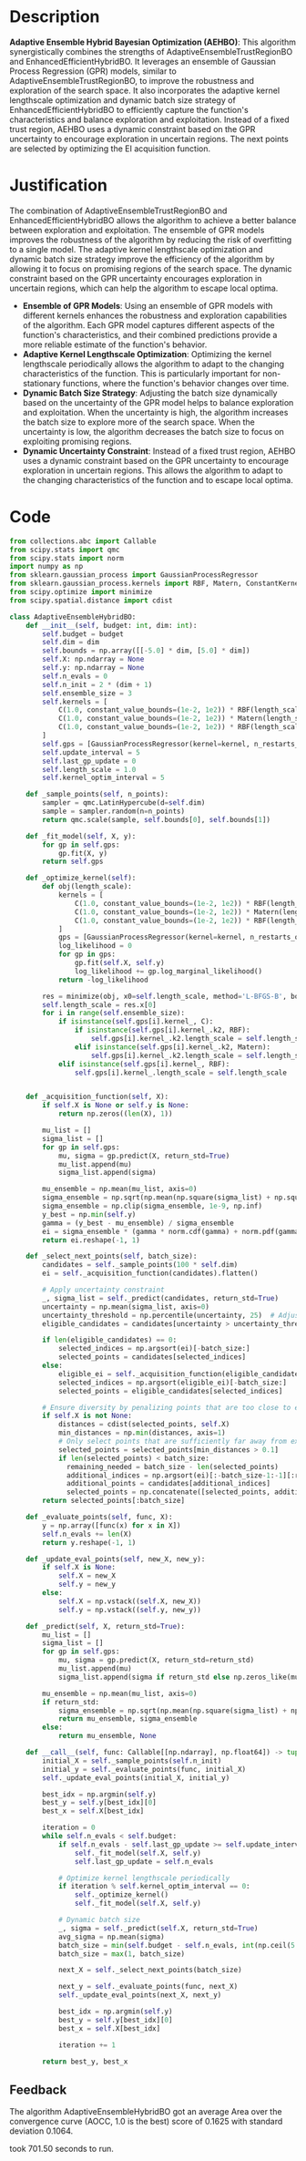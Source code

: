 # Description
**Adaptive Ensemble Hybrid Bayesian Optimization (AEHBO)**: This algorithm synergistically combines the strengths of AdaptiveEnsembleTrustRegionBO and EnhancedEfficientHybridBO. It leverages an ensemble of Gaussian Process Regression (GPR) models, similar to AdaptiveEnsembleTrustRegionBO, to improve the robustness and exploration of the search space. It also incorporates the adaptive kernel lengthscale optimization and dynamic batch size strategy of EnhancedEfficientHybridBO to efficiently capture the function's characteristics and balance exploration and exploitation. Instead of a fixed trust region, AEHBO uses a dynamic constraint based on the GPR uncertainty to encourage exploration in uncertain regions. The next points are selected by optimizing the EI acquisition function.

# Justification
The combination of AdaptiveEnsembleTrustRegionBO and EnhancedEfficientHybridBO allows the algorithm to achieve a better balance between exploration and exploitation. The ensemble of GPR models improves the robustness of the algorithm by reducing the risk of overfitting to a single model. The adaptive kernel lengthscale optimization and dynamic batch size strategy improve the efficiency of the algorithm by allowing it to focus on promising regions of the search space. The dynamic constraint based on the GPR uncertainty encourages exploration in uncertain regions, which can help the algorithm to escape local optima.

*   **Ensemble of GPR Models**: Using an ensemble of GPR models with different kernels enhances the robustness and exploration capabilities of the algorithm. Each GPR model captures different aspects of the function's characteristics, and their combined predictions provide a more reliable estimate of the function's behavior.
*   **Adaptive Kernel Lengthscale Optimization**: Optimizing the kernel lengthscale periodically allows the algorithm to adapt to the changing characteristics of the function. This is particularly important for non-stationary functions, where the function's behavior changes over time.
*   **Dynamic Batch Size Strategy**: Adjusting the batch size dynamically based on the uncertainty of the GPR model helps to balance exploration and exploitation. When the uncertainty is high, the algorithm increases the batch size to explore more of the search space. When the uncertainty is low, the algorithm decreases the batch size to focus on exploiting promising regions.
*   **Dynamic Uncertainty Constraint**: Instead of a fixed trust region, AEHBO uses a dynamic constraint based on the GPR uncertainty to encourage exploration in uncertain regions. This allows the algorithm to adapt to the changing characteristics of the function and to escape local optima.

# Code
```python
from collections.abc import Callable
from scipy.stats import qmc
from scipy.stats import norm
import numpy as np
from sklearn.gaussian_process import GaussianProcessRegressor
from sklearn.gaussian_process.kernels import RBF, Matern, ConstantKernel as C, WhiteKernel
from scipy.optimize import minimize
from scipy.spatial.distance import cdist

class AdaptiveEnsembleHybridBO:
    def __init__(self, budget: int, dim: int):
        self.budget = budget
        self.dim = dim
        self.bounds = np.array([[-5.0] * dim, [5.0] * dim])
        self.X: np.ndarray = None
        self.y: np.ndarray = None
        self.n_evals = 0
        self.n_init = 2 * (dim + 1)
        self.ensemble_size = 3
        self.kernels = [
            C(1.0, constant_value_bounds=(1e-2, 1e2)) * RBF(length_scale=1.0, length_scale_bounds=(1e-2, 1e2)),
            C(1.0, constant_value_bounds=(1e-2, 1e2)) * Matern(length_scale=1.0, length_scale_bounds=(1e-2, 1e2), nu=1.5),
            C(1.0, constant_value_bounds=(1e-2, 1e2)) * RBF(length_scale=1.0, length_scale_bounds=(1e-2, 1e2)) + WhiteKernel(noise_level=1e-3, noise_level_bounds=(1e-5, 1e-1))
        ]
        self.gps = [GaussianProcessRegressor(kernel=kernel, n_restarts_optimizer=2, alpha=1e-5) for kernel in self.kernels]
        self.update_interval = 5
        self.last_gp_update = 0
        self.length_scale = 1.0
        self.kernel_optim_interval = 5

    def _sample_points(self, n_points):
        sampler = qmc.LatinHypercube(d=self.dim)
        sample = sampler.random(n=n_points)
        return qmc.scale(sample, self.bounds[0], self.bounds[1])

    def _fit_model(self, X, y):
        for gp in self.gps:
            gp.fit(X, y)
        return self.gps

    def _optimize_kernel(self):
        def obj(length_scale):
            kernels = [
                C(1.0, constant_value_bounds=(1e-2, 1e2)) * RBF(length_scale=length_scale, length_scale_bounds=(1e-2, 1e2)),
                C(1.0, constant_value_bounds=(1e-2, 1e2)) * Matern(length_scale=length_scale, length_scale_bounds=(1e-2, 1e2), nu=1.5),
                C(1.0, constant_value_bounds=(1e-2, 1e2)) * RBF(length_scale=length_scale, length_scale_bounds=(1e-2, 1e2)) + WhiteKernel(noise_level=1e-3, noise_level_bounds=(1e-5, 1e-1))
            ]
            gps = [GaussianProcessRegressor(kernel=kernel, n_restarts_optimizer=2, alpha=1e-5) for kernel in kernels]
            log_likelihood = 0
            for gp in gps:
                gp.fit(self.X, self.y)
                log_likelihood += gp.log_marginal_likelihood()
            return -log_likelihood

        res = minimize(obj, x0=self.length_scale, method='L-BFGS-B', bounds=[(1e-2, 10)])
        self.length_scale = res.x[0]
        for i in range(self.ensemble_size):
            if isinstance(self.gps[i].kernel_, C):
                if isinstance(self.gps[i].kernel_.k2, RBF):
                    self.gps[i].kernel_.k2.length_scale = self.length_scale
                elif isinstance(self.gps[i].kernel_.k2, Matern):
                    self.gps[i].kernel_.k2.length_scale = self.length_scale
            elif isinstance(self.gps[i].kernel_, RBF):
                self.gps[i].kernel_.length_scale = self.length_scale


    def _acquisition_function(self, X):
        if self.X is None or self.y is None:
            return np.zeros((len(X), 1))

        mu_list = []
        sigma_list = []
        for gp in self.gps:
            mu, sigma = gp.predict(X, return_std=True)
            mu_list.append(mu)
            sigma_list.append(sigma)

        mu_ensemble = np.mean(mu_list, axis=0)
        sigma_ensemble = np.sqrt(np.mean(np.square(sigma_list) + np.square(mu_list), axis=0) - np.square(mu_ensemble))
        sigma_ensemble = np.clip(sigma_ensemble, 1e-9, np.inf)
        y_best = np.min(self.y)
        gamma = (y_best - mu_ensemble) / sigma_ensemble
        ei = sigma_ensemble * (gamma * norm.cdf(gamma) + norm.pdf(gamma))
        return ei.reshape(-1, 1)

    def _select_next_points(self, batch_size):
        candidates = self._sample_points(100 * self.dim)
        ei = self._acquisition_function(candidates).flatten()

        # Apply uncertainty constraint
        _, sigma_list = self._predict(candidates, return_std=True)
        uncertainty = np.mean(sigma_list, axis=0)
        uncertainty_threshold = np.percentile(uncertainty, 25)  # Adjust percentile as needed
        eligible_candidates = candidates[uncertainty > uncertainty_threshold]

        if len(eligible_candidates) == 0:
            selected_indices = np.argsort(ei)[-batch_size:]
            selected_points = candidates[selected_indices]
        else:
            eligible_ei = self._acquisition_function(eligible_candidates).flatten()
            selected_indices = np.argsort(eligible_ei)[-batch_size:]
            selected_points = eligible_candidates[selected_indices]

        # Ensure diversity by penalizing points that are too close to existing points
        if self.X is not None:
            distances = cdist(selected_points, self.X)
            min_distances = np.min(distances, axis=1)
            # Only select points that are sufficiently far away from existing points
            selected_points = selected_points[min_distances > 0.1]
            if len(selected_points) < batch_size:
              remaining_needed = batch_size - len(selected_points)
              additional_indices = np.argsort(ei)[:-batch_size-1:-1][:remaining_needed]
              additional_points = candidates[additional_indices]
              selected_points = np.concatenate([selected_points, additional_points], axis=0)
        return selected_points[:batch_size]

    def _evaluate_points(self, func, X):
        y = np.array([func(x) for x in X])
        self.n_evals += len(X)
        return y.reshape(-1, 1)

    def _update_eval_points(self, new_X, new_y):
        if self.X is None:
            self.X = new_X
            self.y = new_y
        else:
            self.X = np.vstack((self.X, new_X))
            self.y = np.vstack((self.y, new_y))

    def _predict(self, X, return_std=True):
        mu_list = []
        sigma_list = []
        for gp in self.gps:
            mu, sigma = gp.predict(X, return_std=return_std)
            mu_list.append(mu)
            sigma_list.append(sigma if return_std else np.zeros_like(mu))

        mu_ensemble = np.mean(mu_list, axis=0)
        if return_std:
            sigma_ensemble = np.sqrt(np.mean(np.square(sigma_list) + np.square(mu_list), axis=0) - np.square(mu_ensemble))
            return mu_ensemble, sigma_ensemble
        else:
            return mu_ensemble, None

    def __call__(self, func: Callable[[np.ndarray], np.float64]) -> tuple[np.float64, np.array]:
        initial_X = self._sample_points(self.n_init)
        initial_y = self._evaluate_points(func, initial_X)
        self._update_eval_points(initial_X, initial_y)

        best_idx = np.argmin(self.y)
        best_y = self.y[best_idx][0]
        best_x = self.X[best_idx]

        iteration = 0
        while self.n_evals < self.budget:
            if self.n_evals - self.last_gp_update >= self.update_interval:
                self._fit_model(self.X, self.y)
                self.last_gp_update = self.n_evals

            # Optimize kernel lengthscale periodically
            if iteration % self.kernel_optim_interval == 0:
                self._optimize_kernel()
                self._fit_model(self.X, self.y)

            # Dynamic batch size
            _, sigma = self._predict(self.X, return_std=True)
            avg_sigma = np.mean(sigma)
            batch_size = min(self.budget - self.n_evals, int(np.ceil(5 * (avg_sigma / np.std(self.bounds))))) if np.std(self.bounds) > 0 else min(self.budget - self.n_evals, 5)
            batch_size = max(1, batch_size)

            next_X = self._select_next_points(batch_size)

            next_y = self._evaluate_points(func, next_X)
            self._update_eval_points(next_X, next_y)

            best_idx = np.argmin(self.y)
            best_y = self.y[best_idx][0]
            best_x = self.X[best_idx]

            iteration += 1

        return best_y, best_x
```
## Feedback
 The algorithm AdaptiveEnsembleHybridBO got an average Area over the convergence curve (AOCC, 1.0 is the best) score of 0.1625 with standard deviation 0.1064.

took 701.50 seconds to run.